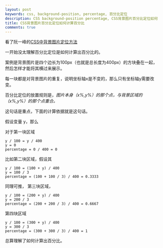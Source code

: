 ```yaml
---
layout: post
keywords: css, background-position, percentage, 百分比定位
description: CSS background-position percentage, CSS背景图片百分比定位如何计算百分比
title: CSS背景图片百分比定位如何计算百分比
comments: true
---
```


看了阮一峰的[CSS中背景图片定位方法](http://www.ruanyifeng.com/blog/2008/05/css_background_image_positioning.html)

一开始没太理解百分比定位是如何计算出百分比的。

案例是背景图片是四个边长为100px（也就是总长度为400px）的方块叠在一起，然后怎样才能将其横过来展示。

每一块都是对背景图片的重复，说明坐标轴x是不变的，那么只有坐标轴y需要改变。

百分比定位的放置规则是，*图片本身（x%,y%）的那个点，与背景区域的（x%,y%）的那个点重合。*

这句话是重点，下面的计算依据就是这句话。

假设变量 y，那么

对于第一块区域

```
y / 100 = y / 400
y = 0
percentage = 0 / 400 = 0
```

比如第二块区域，假设其

```
y / 100 = (100 + y) / 400
y = 100 / 3
percentage = (100 + 100 / 3) / 400 = 0.3333
```

同理可推，
第三块区域，
```
y / 100 = (200 + y) / 400
y = 200 / 3
percentage = (200 + 200 / 3) / 400 = 0.6667
```

第四块区域
```
y / 100 = (300 + y) / 400
y = 300 / 3
percentage = (300 + 300 / 3) / 400 = 1
```

总算理解了如何计算出百分比。


